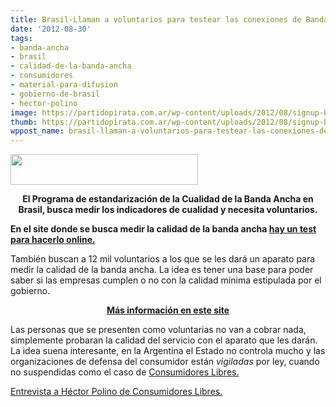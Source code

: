 ```yaml
---
title: Brasil-Llaman a voluntarios para testear las conexiones de Banda Ancha
date: '2012-08-30'
tags:
- banda-ancha
- brasil
- calidad-de-la-banda-ancha
- consumidores
- material-para-difusion
- gobierno-de-brasil
- hector-polino
image: https://partidopirata.com.ar/wp-content/uploads/2012/08/signup-banner1.png
thumb: https://partidopirata.com.ar/wp-content/uploads/2012/08/signup-banner1-150x106.png
wppost_name: brasil-llaman-a-voluntarios-para-testear-las-conexiones-de-banda-ancha
---
```


<a href="https://partidopirata.com.ar/wp-content/uploads/2012/08/signup-banner1.png"><img class="wp-image-6271 aligncenter" title="signup-banner1" src="https://partidopirata.com.ar/wp-content/uploads/2012/08/signup-banner1-300x49.png" alt="" width="300" height="49" /></a>
<p style="text-align: center;"><strong>El Programa de estandarización de la Cualidad de la Banda Ancha en Brasil, busca medir los indicadores de cualidad y necesita voluntarios.</strong></p>
<strong>En el site donde se busca medir la calidad de la banda ancha <a href="http://www.brasilbandalarga.com.br/index.php/" target="_blank">hay un test para hacerlo online.</a></strong>

También buscan a 12 mil voluntarios a los que se les dará un aparato para medir la calidad de la banda ancha.
La idea es tener una base para poder saber si las empresas cumplen o no con la calidad mínima estipulada por el gobierno.
<p style="text-align: center;"><strong><a href="http://www.brasilbandalarga.com.br/index.php/" target="_blank">Más información en este site</a></strong></p>
Las personas que se presenten como voluntarias no van a cobrar nada, simplemente probaran la calidad del servicio con el aparato que les darán.
La idea suena interesante, en la Argentina el Estado no controla mucho y las organizaciones de defensa del consumidor están <em>vigiladas</em> por ley, cuando no suspendidas como el caso de <a href="http://www.consumidoreslibres.org.ar/" target="_blank">Consumidores Libres.</a>

<a href="http://partido-pirata.blogspot.com/2012/08/entrevista-hector-polino-en-plaza-de.html">Entrevista a Héctor Polino de Consumidores Libres.</a>
